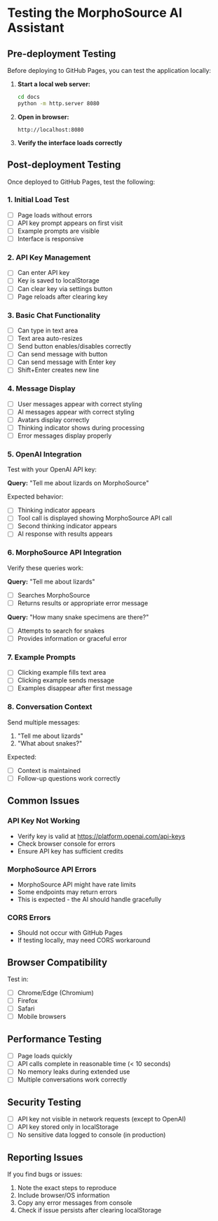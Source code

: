 # Testing the MorphoSource AI Assistant

## Pre-deployment Testing

Before deploying to GitHub Pages, you can test the application locally:

1. **Start a local web server:**
   ```bash
   cd docs
   python -m http.server 8080
   ```

2. **Open in browser:**
   ```
   http://localhost:8080
   ```

3. **Verify the interface loads correctly**

## Post-deployment Testing

Once deployed to GitHub Pages, test the following:

### 1. Initial Load Test
- [ ] Page loads without errors
- [ ] API key prompt appears on first visit
- [ ] Example prompts are visible
- [ ] Interface is responsive

### 2. API Key Management
- [ ] Can enter API key
- [ ] Key is saved to localStorage
- [ ] Can clear key via settings button
- [ ] Page reloads after clearing key

### 3. Basic Chat Functionality
- [ ] Can type in text area
- [ ] Text area auto-resizes
- [ ] Send button enables/disables correctly
- [ ] Can send message with button
- [ ] Can send message with Enter key
- [ ] Shift+Enter creates new line

### 4. Message Display
- [ ] User messages appear with correct styling
- [ ] AI messages appear with correct styling
- [ ] Avatars display correctly
- [ ] Thinking indicator shows during processing
- [ ] Error messages display properly

### 5. OpenAI Integration
Test with your OpenAI API key:

**Query:** "Tell me about lizards on MorphoSource"

Expected behavior:
- [ ] Thinking indicator appears
- [ ] Tool call is displayed showing MorphoSource API call
- [ ] Second thinking indicator appears
- [ ] AI response with results appears

### 6. MorphoSource API Integration
Verify these queries work:

**Query:** "Tell me about lizards"
- [ ] Searches MorphoSource
- [ ] Returns results or appropriate error message

**Query:** "How many snake specimens are there?"
- [ ] Attempts to search for snakes
- [ ] Provides information or graceful error

### 7. Example Prompts
- [ ] Clicking example fills text area
- [ ] Clicking example sends message
- [ ] Examples disappear after first message

### 8. Conversation Context
Send multiple messages:
1. "Tell me about lizards"
2. "What about snakes?"

Expected:
- [ ] Context is maintained
- [ ] Follow-up questions work correctly

## Common Issues

### API Key Not Working
- Verify key is valid at https://platform.openai.com/api-keys
- Check browser console for errors
- Ensure API key has sufficient credits

### MorphoSource API Errors
- MorphoSource API might have rate limits
- Some endpoints may return errors
- This is expected - the AI should handle gracefully

### CORS Errors
- Should not occur with GitHub Pages
- If testing locally, may need CORS workaround

## Browser Compatibility

Test in:
- [ ] Chrome/Edge (Chromium)
- [ ] Firefox
- [ ] Safari
- [ ] Mobile browsers

## Performance Testing

- [ ] Page loads quickly
- [ ] API calls complete in reasonable time (< 10 seconds)
- [ ] No memory leaks during extended use
- [ ] Multiple conversations work correctly

## Security Testing

- [ ] API key not visible in network requests (except to OpenAI)
- [ ] API key stored only in localStorage
- [ ] No sensitive data logged to console (in production)

## Reporting Issues

If you find bugs or issues:
1. Note the exact steps to reproduce
2. Include browser/OS information
3. Copy any error messages from console
4. Check if issue persists after clearing localStorage

